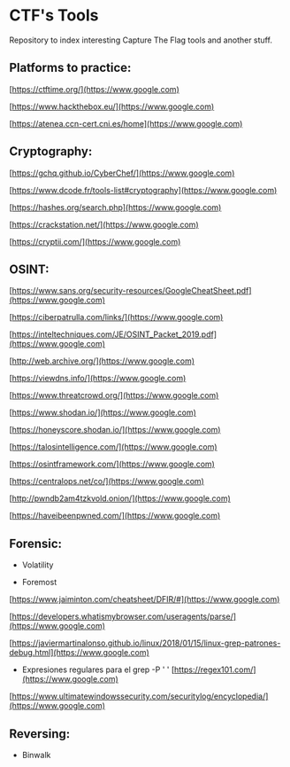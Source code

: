 # CTF's Tools 

Repository to index interesting Capture The Flag tools and another stuff.

## Platforms to practice:

[https://ctftime.org/](https://www.google.com)

[https://www.hackthebox.eu/](https://www.google.com)

[https://atenea.ccn-cert.cni.es/home](https://www.google.com)


## Cryptography:

[https://gchq.github.io/CyberChef/](https://www.google.com)

[https://www.dcode.fr/tools-list#cryptography](https://www.google.com)

[https://hashes.org/search.php](https://www.google.com)

[https://crackstation.net/](https://www.google.com)

[https://cryptii.com/](https://www.google.com)


## OSINT:
 
[https://www.sans.org/security-resources/GoogleCheatSheet.pdf](https://www.google.com)

[https://ciberpatrulla.com/links/](https://www.google.com)

[https://inteltechniques.com/JE/OSINT_Packet_2019.pdf](https://www.google.com)

[http://web.archive.org/](https://www.google.com)

[https://viewdns.info/](https://www.google.com)

[https://www.threatcrowd.org/](https://www.google.com)

[https://www.shodan.io/](https://www.google.com)

[https://honeyscore.shodan.io/](https://www.google.com)

[https://talosintelligence.com/](https://www.google.com)

[https://osintframework.com/](https://www.google.com)

[https://centralops.net/co/](https://www.google.com)

[http://pwndb2am4tzkvold.onion/](https://www.google.com)

[https://haveibeenpwned.com/](https://www.google.com)


## Forensic:

* Volatility

* Foremost

[https://www.jaiminton.com/cheatsheet/DFIR/#](https://www.google.com)

[https://developers.whatismybrowser.com/useragents/parse/](https://www.google.com) 

[https://javiermartinalonso.github.io/linux/2018/01/15/linux-grep-patrones-debug.html](https://www.google.com)

* Expresiones regulares para el grep -P ' ' [https://regex101.com/](https://www.google.com)

[https://www.ultimatewindowssecurity.com/securitylog/encyclopedia/](https://www.google.com)


## Reversing:

* Binwalk


[](https://www.google.com)
